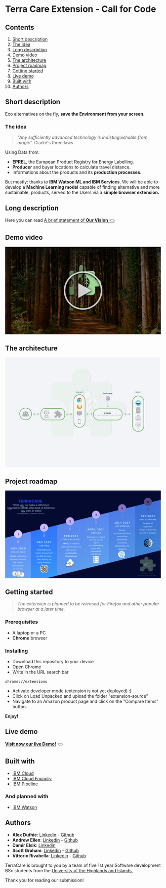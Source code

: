 # Terra Care Extension - Call for Code

## Contents

1. [Short description](#short-description)
1. [The idea](#the-idea)
1. [Long description](#long-description)
1. [Demo video](#demo-video)
1. [The architecture](#the-architecture)
1. [Project roadmap](#project-roadmap)
1. [Getting started](#getting-started)
1. [Live demo](#live-demo)
1. [Built with](#built-with)
1. [Authors](#authors)


## Short description
Eco alternatives on the fly, **save the Environment from your screen.**


### **The idea**
>*“Any sufficiently advanced technology is indistinguishable from magic".*
Clarke's three laws

Using Data from:
 * **EPREL**, the European Product Registry for Energy Labelling. 
* **Producer** and buyer locations to calculate travel distance.
* Informations about the products and its **production processes**. 

But mostly: thanks to **IBM Watson ML and IBM Services**. We will be able to develop a **Machine Learning model** capable of finding alternative and more sustainable, products, served to the Users via a **simple browser extension.**

## Long description

Here you can read [A brief statement of **Our Vision** 👈](LONG_DESCRIPTION.md)


## Demo video

[![Watch the video](assets/images/thumbnail.png)](https://youtu.be/lfMkRlTaE3M)

## The architecture

![ArchitectureMap](assets/images/Infrastructure-schema.jpg)


## Project roadmap

![Roadmap](assets/images/TerraCare_Roadmap.png)

## Getting started
>*The extension is planned to be released for Firefox and other popular browser at a later time.*

### Prerequisites
- A laptop or a PC
- **Chrome** browser

### Installing
* Download this repository to your device
* Open Chrome
* Write in the URL search bar
```
chrome://extensions   
```
* Activate developer mode (extension is  not yet deployed) :)
* Click on Load Unpacked and upload the folder "extension-source"
* Navigate to an Amazon product page and click on the "Compare Items" button.

**Enjoy!**

## Live demo
**[Visit now our live Demo!](https://extension-landing-page.eu-gb.mybluemix.net/#/)** 👈


## Built with

* [IBM Cloud](https://cloud.ibm.com/)
* [IBM Cloud Foundry](https://www.cloudfoundry.org/the-foundry/ibm-cloud-foundry/)
* [IBM Pipeline](https://www.ibm.com/garage/method/practices/deliver/tool_delivery_pipeline/)

### And planned with
* [IBM Watson](https://www.ibm.com/watson)


## Authors

* **Alex Duthie**: [Linkedin](https://www.linkedin.com/in/alexduthielnkdn/) - [Github](https://github.com/AlexDuthie)
* **Andrew Ellen**: [Linkedin](https://www.linkedin.com/in/andrew-ellen-3719361b5/) - [Github](https://github.com/AndyE77)
* **Damir Elsik**: [Linkedin](https://www.linkedin.com/in/damir-elsik-36452b1b8/)
* **Scott Graham**: [Linkedin](https://www.linkedin.com/in/scott-graham-42aa6b190/) - [Github](https://github.com/scottnotscott)
* **Vittorio Rivabella**: [Linkedin](https://www.linkedin.com/in/vittorio-rivabella/) - [Github](https://github.com/Eversmile12)

TerraCare is brought to you by a team of five 1st year Software development BSc students from the [University of the Highlands and Islands.](https://www.uhi.ac.uk/en/courses/bsc-hons-applied-software-development/)

Thank you for reading our submission! 
